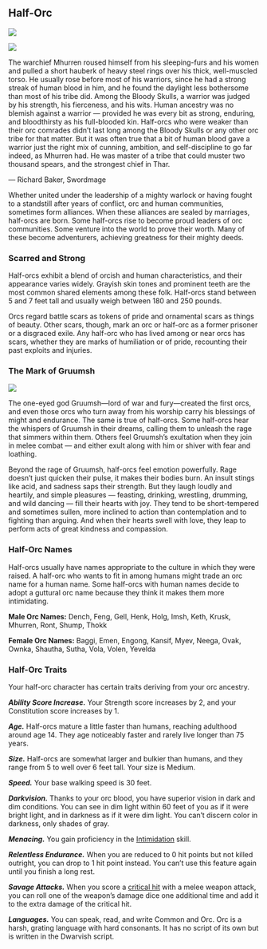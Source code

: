 ## Half-Orc

[![](https://www.dndbeyond.com/attachments/thumbnails/0/645/850/203/half-orcintro.png)](https://www.dndbeyond.com/attachments/0/645/half-orcintro.png)

[![](https://www.dndbeyond.com/attachments/thumbnails/0/643/320/426/half-orc.png)](https://www.dndbeyond.com/attachments/0/643/half-orc.png)

The warchief Mhurren roused himself from his sleeping-furs and his women and pulled a short hauberk of heavy steel rings over his thick, well-muscled torso. He usually rose before most of his warriors, since he had a strong streak of human blood in him, and he found the daylight less bothersome than most of his tribe did. Among the Bloody Skulls, a warrior was judged by his strength, his fierceness, and his wits. Human ancestry was no blemish against a warrior — provided he was every bit as strong, enduring, and bloodthirsty as his full-blooded kin. Half-orcs who were weaker than their orc comrades didn’t last long among the Bloody Skulls or any other orc tribe for that matter. But it was often true that a bit of human blood gave a warrior just the right mix of cunning, ambition, and self-discipline to go far indeed, as Mhurren had. He was master of a tribe that could muster two thousand spears, and the strongest chief in Thar.

— Richard Baker, Swordmage

Whether united under the leadership of a mighty warlock or having fought to a standstill after years of conflict, orc and human communities, sometimes form alliances. When these alliances are sealed by marriages, half-orcs are born. Some half-orcs rise to become proud leaders of orc communities. Some venture into the world to prove their worth. Many of these become adventurers, achieving greatness for their mighty deeds.

### [](https://www.dndbeyond.com/sources/phb/races#ScarredandStrong)Scarred and Strong

Half-orcs exhibit a blend of orcish and human characteristics, and their appearance varies widely. Grayish skin tones and prominent teeth are the most common shared elements among these folk. Half-orcs stand between 5 and 7 feet tall and usually weigh between 180 and 250 pounds.

Orcs regard battle scars as tokens of pride and ornamental scars as things of beauty. Other scars, though, mark an orc or half-orc as a former prisoner or a disgraced exile. Any half-orc who has lived among or near orcs has scars, whether they are marks of humiliation or of pride, recounting their past exploits and injuries.

### [](https://www.dndbeyond.com/sources/phb/races#TheMarkofGruumsh)The Mark of Gruumsh

[![](https://www.dndbeyond.com/attachments/thumbnails/0/644/320/320/half-orc1.png)](https://www.dndbeyond.com/attachments/0/644/half-orc1.png)

The one-eyed god Gruumsh—lord of war and fury—created the first orcs, and even those orcs who turn away from his worship carry his blessings of might and endurance. The same is true of half-orcs. Some half-orcs hear the whispers of Gruumsh in their dreams, calling them to unleash the rage that simmers within them. Others feel Gruumsh’s exultation when they join in melee combat — and either exult along with him or shiver with fear and loathing.

Beyond the rage of Gruumsh, half-orcs feel emotion powerfully. Rage doesn’t just quicken their pulse, it makes their bodies burn. An insult stings like acid, and sadness saps their strength. But they laugh loudly and heartily, and simple pleasures — feasting, drinking, wrestling, drumming, and wild dancing — fill their hearts with joy. They tend to be short-tempered and sometimes sullen, more inclined to action than contemplation and to fighting than arguing. And when their hearts swell with love, they leap to perform acts of great kindness and compassion.

### [](https://www.dndbeyond.com/sources/phb/races#HalfOrcNames)Half-Orc Names

Half-orcs usually have names appropriate to the culture in which they were raised. A half-orc who wants to fit in among humans might trade an orc name for a human name. Some half-orcs with human names decide to adopt a guttural orc name because they think it makes them more intimidating.

**Male Orc Names:** Dench, Feng, Gell, Henk, Holg, Imsh, Keth, Krusk, Mhurren, Ront, Shump, Thokk

**Female Orc Names:** Baggi, Emen, Engong, Kansif, Myev, Neega, Ovak, Ownka, Shautha, Sutha, Vola, Volen, Yevelda

### [](https://www.dndbeyond.com/sources/phb/races#HalfOrcTraits)Half-Orc Traits

Your half-orc character has certain traits deriving from your orc ancestry.

_**Ability Score Increase.**_ Your Strength score increases by 2, and your Constitution score increases by 1.

_**Age.**_ Half-orcs mature a little faster than humans, reaching adulthood around age 14. They age noticeably faster and rarely live longer than 75 years.

_**Size.**_ Half-orcs are somewhat larger and bulkier than humans, and they range from 5 to well over 6 feet tall. Your size is Medium.

_**Speed.**_ Your base walking speed is 30 feet.

_**Darkvision.**_ Thanks to your orc blood, you have superior vision in dark and dim conditions. You can see in dim light within 60 feet of you as if it were bright light, and in darkness as if it were dim light. You can’t discern color in darkness, only shades of gray.

_**Menacing.**_ You gain proficiency in the [Intimidation](https://www.dndbeyond.com/compendium/rules/basic-rules/using-ability-scores#Intimidation) skill.

_**Relentless Endurance.**_ When you are reduced to 0 hit points but not killed outright, you can drop to 1 hit point instead. You can’t use this feature again until you finish a long rest.

_**Savage Attacks.**_ When you score a [critical hit](https://www.dndbeyond.com/compendium/rules/basic-rules/combat#CriticalHits) with a melee weapon attack, you can roll one of the weapon’s damage dice one additional time and add it to the extra damage of the critical hit.

_**Languages.**_ You can speak, read, and write Common and Orc. Orc is a harsh, grating language with hard consonants. It has no script of its own but is written in the Dwarvish script.